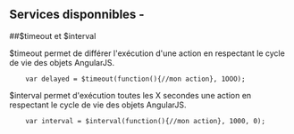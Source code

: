 ## Services disponnibles -
##$timeout et $interval

$timeout permet de différer l'exécution d'une action en respectant le cycle de vie des objets AngularJS.

        var delayed = $timeout(function(){//mon action}, 1OOO);

$interval permet d'exécution toutes les X secondes une action en respectant le cycle de vie des objets AngularJS.

        var interval = $interval(function(){//mon action}, 1000, 0);
